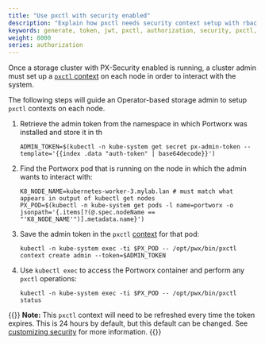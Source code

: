 ```yaml
---
title: "Use pxctl with security enabled"
description: "Explain how pxctl needs security context setup with rbac enabled"
keywords: generate, token, jwt, pxctl, authorization, security, pxctl, context
weight: 8000
series: authorization
---
```


Once a storage cluster with PX-Security enabled is running, a cluster admin must set up a [`pxctl` context](/reference/cli/authorization/) on each node in order to interact with the system.

The following steps will guide an Operator-based storage admin to setup `pxctl` contexts on each node.

1. Retrieve the admin token from the namespace in which Portworx was installed and store it in th
    ```text
    ADMIN_TOKEN=$(kubectl -n kube-system get secret px-admin-token --template='{{index .data "auth-token" | base64decode}}')
    ```

2. Find the Portworx pod that is running on the node in which the admin wants to interact with:

    ```
    K8_NODE_NAME=kubernetes-worker-3.mylab.lan # must match what appears in output of kubectl get nodes
    PX_POD=$(kubectl -n kube-system get pods -l name=portworx -o jsonpath='{.items[?(@.spec.nodeName == "'K8_NODE_NAME'")].metadata.name}')
    ```

3. Save the admin token in the `pxctl` [context](/reference/cli/authorization/#contexts) for that pod:

    ```text
    kubectl -n kube-system exec -ti $PX_POD -- /opt/pwx/bin/pxctl context create admin --token=$ADMIN_TOKEN
    ```

4. Use `kubectl exec` to access the Portworx container and perform any `pxctl` operations:

    ```
    kubectl -n kube-system exec -ti $PX_POD -- /opt/pwx/bin/pxctl status
    ```

{{<info>}}
**Note:**
This `pxctl` context will need to be refreshed every time the token expires. This is 24 hours by default, but this default can be changed. See [customizing security](/cloud-references/security/kubernetes/shared-secret-model-operator/customizing-security/#changing-token-lifetime) for more information.
{{</info>}}
